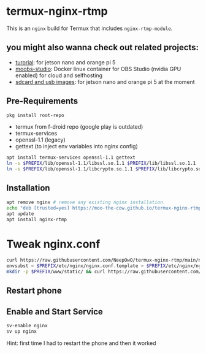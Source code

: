 # termux-nginx-rtmp

This is an `nginx` build for Termux that includes `nginx-rtmp-module`.

## you might also wanna check out related projects:
+ [turorial](https://github.com/moo-the-cow/streaming-tutorial): for jetson nano and orange pi 5
+ [moobs-studio](https://github.com/moo-the-cow/moobs-studio): Docker linux container for OBS Studio (nvidia GPU enabled) for cloud and selfhosting
+ [sdcard and usb images](https://github.com/moo-the-cow/Streaming-Images): for jetson nano and orange pi 5 at the moment

## Pre-Requirements

```sh
pkg install root-repo
```
+ termux from f-droid repo (google play is outdated)
+ termux-services
+ openssl-1.1 (legacy)
+ gettext (to inject env variables into nginx config)
```sh
apt install termux-services openssl-1.1 gettext
ln -s $PREFIX/lib/openssl-1.1/libssl.so.1.1 $PREFIX/lib/libssl.so.1.1
ln -s $PREFIX/lib/openssl-1.1/libcrypto.so.1.1 $PREFIX/lib/libcrypto.so.1.1
```

## Installation

```sh
apt remove nginx # remove any existing nginx installation.
echo "deb [trusted=yes] https://moo-the-cow.github.io/termux-nginx-rtmp/ termux extras" > $PREFIX/etc/apt/sources.list.d/nginx-rtmp.list
apt update
apt install nginx-rtmp
```

# Tweak nginx.conf
```sh
curl https://raw.githubusercontent.com/NeepOwO/termux-nginx-rtmp/main/nginx-custom.conf > $PREFIX/etc/nginx/nginx.conf.template
envsubst < $PREFIX/etc/nginx/nginx.conf.template > $PREFIX/etc/nginx/nginx.conf
mkdir -p $PREFIX/www/static/ && curl https://raw.githubusercontent.com/NeepOwO/termux-nginx-rtmp/main/stat.xsl > $PREFIX/www/static/stat.xsl
```
## Restart phone

## Enable and Start Service
```sh
sv-enable nginx
sv up nginx
```
Hint: first time I had to restart the phone and then it worked
